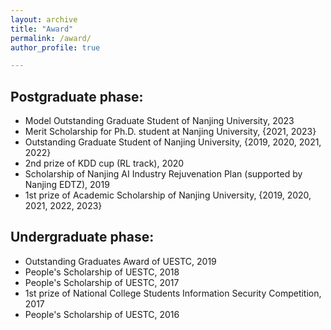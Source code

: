 ```yaml
---
layout: archive
title: "Award"
permalink: /award/
author_profile: true

---
```


## Postgraduate phase:
- Model Outstanding Graduate Student of Nanjing University, 2023
- Merit Scholarship for Ph.D. student at Nanjing University, {2021, 2023}
- Outstanding Graduate Student of Nanjing University, {2019, 2020, 2021, 2022} 
- 2nd prize of KDD cup (RL track), 2020
- Scholarship of Nanjing AI Industry Rejuvenation Plan (supported by Nanjing EDTZ), 2019
- 1st prize of Academic Scholarship of Nanjing University, {2019, 2020, 2021, 2022, 2023}


## Undergraduate phase:
- Outstanding Graduates Award of UESTC, 2019
- People's Scholarship of UESTC, 2018
- People's Scholarship of UESTC, 2017
- 1st prize of National College Students Information Security Competition, 2017
- People's Scholarship of UESTC, 2016
